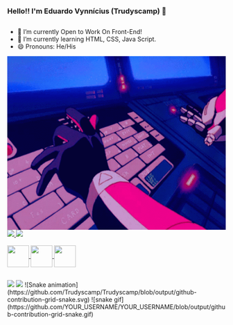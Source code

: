 ### Hello!! I'm Eduardo Vynnícius (Trudyscamp) 👋
 ##
- 🔭 I’m currently Open to Work On Front-End!
- 👾 I’m currently learning HTML, CSS, Java Script.
- 😄 Pronouns: He/His
<img align="center" src="https://github.com/Trudyscamp/Trudyscamp/blob/main/bubblegum-crisis-cyberpunk-anime.gif"  width= "724px" height="400px">
<div>
  <a href="https://github.com/Trudyscamp">
   <img height="180em"  src="https://github-readme-stats.vercel.app/api?username=Trudyscamp&Show_icons=true&theme=tokyonight&include_all_commits=true&count_private=true"/>
    <img height="180em"  src="https://github-readme-stats.vercel.app/api/top-langs/?username=Trudyscamp&layout=compat&langs_count=16&theme=tokyonight"/>
</div>
  <br>
<div>
 <img align="center" alt="" height="50" width="50" src="https://cdn.jsdelivr.net/gh/devicons/devicon/icons/html5/html5-plain-wordmark.svg"/> 
 <img align="center" alt="" height="50" width="50" src="https://cdn.jsdelivr.net/gh/devicons/devicon/icons/css3/css3-plain-wordmark.svg"/>
 <img align="center" alt="" height="50" width="50" src="https://cdn.jsdelivr.net/gh/devicons/devicon/icons/javascript/javascript-plain.svg"/>
</div>
  
  ##
  
  <div>
    <a href="mailto:eduardo.vynnicius@gmail.com" target="_blank"><img src="https://img.shields.io/badge/Gmail-D14836?style=for-the-badge&logo=gmail&logoColor=white" target="_blank"></a>
    <a href="https://www.linkedin.com/in/eduardo-vynn%C3%ADcius-354368219/" target="_blank"><img src="https://img.shields.io/badge/LinkedIn-0077B5?style=for-the-badge&logo=linkedin&logoColor=white" target="_blank"></a>
    ![Snake animation] (https://github.com/Trudyscamp/Trudyscamp/blob/output/github-contribution-grid-snake.svg)
   ![snake gif](https://github.com/YOUR_USERNAME/YOUR_USERNAME/blob/output/github-contribution-grid-snake.gif)
  </div>
 
 
 

